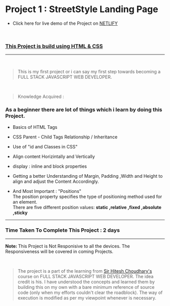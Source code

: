 # Project 1 : StreetStyle Landing Page

- Click here for live demo of the Project on [ NETLIFY ](https://parikshitproject1.netlify.app/ "Parikshit Project 1")

<br/>

### <ins> This Project is build using HTML & CSS </ins>

***
<br/>


>This is my first project or i can say my first step towards becoming a FULL STACK JAVASCRIPT WEB DEVELOPER.

<br/>

>Knowledge Acquired :
### As a beginner  there are lot of things which i learn by doing this Project.
- Basics of HTML Tags
- CSS Parent - Child Tags Relationship / Inheritance
- Use of "id and Classes in CSS" 
- Align content Horizintally and Vertically
- display : inline and block properties
- Getting a better Understanding of Margin, Padding ,Width and Height to align and adjust the Content Accordingly.
  <br/>

- And Most Important : "Positions" <br/>
The position property specifies the type of positioning method used for an element. </br>
There are five different position values:
<b>static ,relative ,fixed ,absolute ,sticky</b>

***

### Time Taken To Complete This Project : 2 days

***

<b> Note: </b>  This Project is Not Responisive to all the devices. The Responsiveness will be covered in coming Projects.

<br>

>The project is a part of the learning from [ Sir Hitesh Choudhary's ](https://github.com/hiteshchoudhary") course on FULL STACK JAVASCRIPT WEB DEVELOPER. The idea credit is his. I have understood the concepts and learned them by building this on my own with a bare minimum reference of source code (only when my efforts couldn't clear the roadblock). The way of execution is modified as per my viewpoint whenever is necessary.









